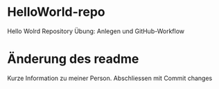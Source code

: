 # HelloWorld-repo
Hello Wolrd Repository Übung: Anlegen und GitHub-Workflow

# Änderung des readme
Kurze Information zu meiner Person.
Abschliessen mit Commit changes
